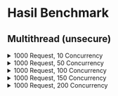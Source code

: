 # Hasil Benchmark

## Multithread (unsecure)

<details>
    <summary>1000 Request, 10 Concurrency</summary>

    Server Software:        myserver/1.0
    Server Hostname:        localhost
    Server Port:            8889

    Document Path:          /testing.txt
    Document Length:        22 bytes

    Concurrency Level:      10
    Time taken for tests:   375.207 seconds
    Complete requests:      1000
    Failed requests:        0
    Total transferred:      159000 bytes
    HTML transferred:       22000 bytes
    Requests per second:    2.67 [#/sec] (mean)
    Time per request:       3752.075 [ms] (mean)
    Time per request:       375.207 [ms] (mean, across all concurrent requests)
    Transfer rate:          0.41 [Kbytes/sec] received

    Connection Times (ms)
                  min  mean[+/-sd] median   max
    Connect:        0  263 294.4      1    1527
    Processing:  1504 3442 1423.6   3040   10781
    Waiting:       23 3022 1611.5   2550   10476
    Total:       1595 3706 1412.3   3088   10781

    Percentage of the requests served within a certain time (ms)
    50%   3088
    66%   4059
    75%   4583
    80%   4952
    90%   5634
    95%   6409
    98%   7454
    99%   8444
    100%  10781 (longest request)
</details>

<details>
    <summary>1000 Request, 50 Concurrency</summary>

    Server Software:        myserver/1.0
    Server Hostname:        localhost
    Server Port:            8889

    Document Path:          /testing.txt
    Document Length:        22 bytes

    Concurrency Level:      50
    Time taken for tests:   360.835 seconds
    Complete requests:      1000
    Failed requests:        10
    (Connect: 0, Receive: 0, Length: 10, Exceptions: 0)
    Write errors:           10
    Total transferred:      157410 bytes
    HTML transferred:       21780 bytes
    Requests per second:    2.77 [#/sec] (mean)
    Time per request:       18041.729 [ms] (mean)
    Time per request:       360.835 [ms] (mean, across all concurrent requests)
    Transfer rate:          0.43 [Kbytes/sec] received

    Connection Times (ms)
                  min  mean[+/-sd] median   max
    Connect:        0  354 317.6    502    1538
    Processing:     0 17256 5469.4  16639   29640
    Waiting:        9 11012 5997.4  10134   27603
    Total:          0 17610 5563.3  16643   30656

    Percentage of the requests served within a certain time (ms)
    50%  16643
    66%  19695
    75%  22739
    80%  23528
    90%  25541
    95%  27030
    98%  28614
    99%  29125
    100%  30656 (longest request)

</details>

<details>
    <summary>1000 Request, 100 Concurrency</summary>

    Server Software:        myserver/1.0
    Server Hostname:        localhost
    Server Port:            8889

    Document Path:          /testing.txt
    Document Length:        22 bytes

    Concurrency Level:      100
    Time taken for tests:   364.697 seconds
    Complete requests:      1000
    Failed requests:        0
    Total transferred:      159000 bytes
    HTML transferred:       22000 bytes
    Requests per second:    2.74 [#/sec] (mean)
    Time per request:       36469.745 [ms] (mean)
    Time per request:       364.697 [ms] (mean, across all concurrent requests)
    Transfer rate:          0.43 [Kbytes/sec] received

    Connection Times (ms)
                  min  mean[+/-sd] median   max
    Connect:        0  358 325.5    502    1531
    Processing:  3073 34285 10232.6  32928   57075
    Waiting:        2 18354 10898.9  17283   52023
    Total:       3584 34643 10282.4  33108   58091

    Percentage of the requests served within a certain time (ms)
    50%  33108
    66%  37643
    75%  44643
    80%  46713
    90%  48626
    95%  52488
    98%  55013
    99%  56548
    100%  58091 (longest request)
</details>

<details>
    <summary>1000 Request, 150 Concurrency</summary>

    Server Software:        myserver/1.0
    Server Hostname:        localhost
    Server Port:            8889

    Document Path:          /testing.txt
    Document Length:        22 bytes

    Concurrency Level:      150
    Time taken for tests:   360.419 seconds
    Complete requests:      1000
    Failed requests:        1
    (Connect: 0, Receive: 0, Length: 1, Exceptions: 0)
    Write errors:           1
    Total transferred:      158841 bytes
    HTML transferred:       21978 bytes
    Requests per second:    2.77 [#/sec] (mean)
    Time per request:       54062.871 [ms] (mean)
    Time per request:       360.419 [ms] (mean, across all concurrent requests)
    Transfer rate:          0.43 [Kbytes/sec] received

    Connection Times (ms)
                  min  mean[+/-sd] median   max
    Connect:        0  353 324.3    502    2044
    Processing:     1 50029 15734.2  47032   79687
    Waiting:        3 27806 16659.9  26471   70464
    Total:          1 50383 15769.3  47303   80711

    Percentage of the requests served within a certain time (ms)
    50%  47303
    66%  58170
    75%  62688
    80%  66826
    90%  73541
    95%  77161
    98%  78168
    99%  79175
    100%  80711 (longest request)
</details>

<details>
    <summary>1000 Request, 200 Concurrency</summary>

    Server Software:        myserver/1.0
    Server Hostname:        localhost
    Server Port:            8889

    Document Path:          /testing.txt
    Document Length:        22 bytes

    Concurrency Level:      200
    Time taken for tests:   346.334 seconds
    Complete requests:      1000
    Failed requests:        0
    Total transferred:      159000 bytes
    HTML transferred:       22000 bytes
    Requests per second:    2.89 [#/sec] (mean)
    Time per request:       69266.798 [ms] (mean)
    Time per request:       346.334 [ms] (mean, across all concurrent requests)
    Transfer rate:          0.45 [Kbytes/sec] received

    Connection Times (ms)
                min    mean[+/-sd] median   max
    Connect:        0  342 312.1    502    2044
    Processing:  1821 63051 20115.0  58274  100425
    Waiting:        2 35307 22320.4  33049   94829
    Total:       2694 63393 20121.4  58645  100425

    Percentage of the requests served within a certain time (ms)
    50%  58645
    66%  73170
    75%  80838
    80%  82880
    90%  92714
    95%  94738
    98%  97885
    99%  99403
    100%  100425 (longest request)
</details>
